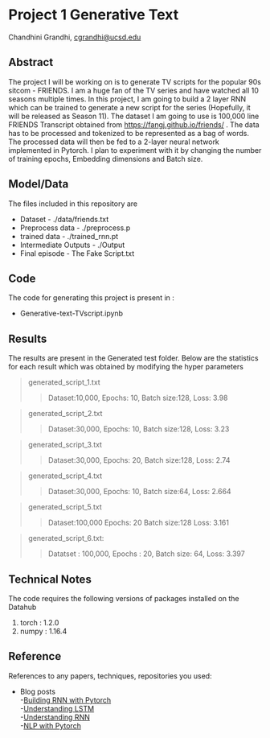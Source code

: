 # Project 1 Generative Text

Chandhini Grandhi, cgrandhi@ucsd.edu


## Abstract

The project I will be working on is  to generate TV scripts for the popular 90s sitcom - FRIENDS. I am a huge fan of the TV series and have watched all 10 seasons multiple times. In this project, I am going to build a 2 layer RNN which can be trained to generate a new script for the series (Hopefully, it will be released as Season 11). The dataset I am going to use is 100,000 line FRIENDS Transcript obtained from https://fangj.github.io/friends/ . The data has to be processed and  tokenized to be represented as a bag of words. The processed data will then be fed to a 2-layer neural network implemented in Pytorch. I plan to experiment with it by changing the number of training epochs, Embedding dimensions and Batch size. 


## Model/Data

The files included in this repository are
- Dataset - ./data/friends.txt
- Preprocess data - ./preprocess.p
- trained data - ./trained_rnn.pt
- Intermediate Outputs - ./Output
- Final episode - The Fake Script.txt

## Code

The code for generating this project is present in  :
- Generative-text-TVscript.ipynb 

## Results

The results are present in the Generated test folder. Below are the statistics for each result which was obtained by modifying the hyper parameters

> generated_script_1.txt
>> Dataset:10,000,
>> Epochs: 10, 
>> Batch size:128,
>> Loss: 3.98

> generated_script_2.txt
>> Dataset:30,000,
>> Epochs: 10,
>> Batch size:128,
>> Loss: 3.23

> generated_script_3.txt
>> Dataset:30,000,
>> Epochs: 20,
>> Batch size:128, 
>> Loss: 2.74

> generated_script_4.txt
>> Dataset:30,000,
>> Epochs: 10,
>> Batch size:64, 
>> Loss: 2.664

> generated_script_5.txt
>> Dataset:100,000 
>> Epochs: 20 
>> Batch size:128 
>> Loss: 3.161

> generated_script_6.txt:
>> Datatset : 100,000,
>> Epochs : 20,
>> Batch size: 64,
>> Loss: 3.397


## Technical Notes

The code requires the following versions of packages installed on the Datahub
1. torch : 1.2.0
2. numpy : 1.16.4


## Reference

References to any papers, techniques, repositories you used:
- Blog posts<br />
  -[Building RNN with Pytorch](https://blog.floydhub.com/a-beginners-guide-on-recurrent-neural-networks-with-pytorch/)<br />
  -[Understanding LSTM](https://colah.github.io/posts/2015-08-Understanding-LSTMs/)<br />
  -[Understanding RNN](http://karpathy.github.io/2015/05/21/rnn-effectiveness/)<br />
  -[NLP with Pytorch](https://pytorch.org/tutorials/intermediate/char_rnn_classification_tutorial.html)<br />
